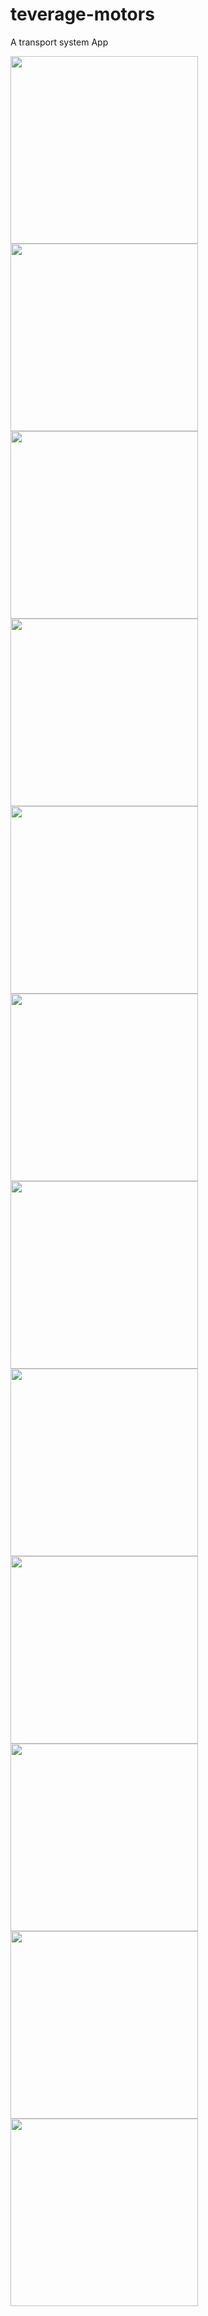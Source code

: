 # teverage-motors
A transport system App

<img src="https://user-images.githubusercontent.com/39368095/99198436-f262b700-2798-11eb-8567-c79e1635cef5.jpeg" width="300">
<img src="https://user-images.githubusercontent.com/39368095/99198437-f42c7a80-2798-11eb-9046-cffcdebccb4c.jpeg" width="300">
<img src="https://user-images.githubusercontent.com/39368095/99198438-f55da780-2798-11eb-85e2-84885f44095a.jpeg" width="300">
<img src="https://user-images.githubusercontent.com/39368095/99198439-f5f63e00-2798-11eb-8015-e7b0b745908e.jpeg" width="300">
<img src="https://user-images.githubusercontent.com/39368095/99198440-f68ed480-2798-11eb-90ad-f73d2a459fba.jpeg" width="300">
<img src="https://user-images.githubusercontent.com/39368095/99198442-f7276b00-2798-11eb-85c9-92e66cd6e901.jpeg" width="300">
<img src="https://user-images.githubusercontent.com/39368095/99198444-f7c00180-2798-11eb-8ddd-5d89c7bc63a6.jpeg" width="300">
<img src="https://user-images.githubusercontent.com/39368095/99198445-f8589800-2798-11eb-9b26-be55307d6dd4.jpeg" width="300">
<img src="https://user-images.githubusercontent.com/39368095/99198449-f989c500-2798-11eb-815f-43e405e497ea.jpeg" width="300">
<img src="https://user-images.githubusercontent.com/39368095/99198451-fa225b80-2798-11eb-9a15-e0985a7e5034.jpeg" width="300">
<img src="https://user-images.githubusercontent.com/39368095/99198454-fabaf200-2798-11eb-8d60-9129190abcfd.jpeg" width="300">
<img src="https://user-images.githubusercontent.com/39368095/99198457-fb538880-2798-11eb-87d0-5e07877eedeb.jpeg" width="300">

